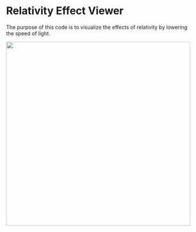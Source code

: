# Relativity Effect Viewer

The purpose of this code is to visualize the effects of relativity by lowering the speed of light.

 <img src="assets/AVT_Albert_-Einstein_9884.jpeg" alt="" width="500px"/> 
